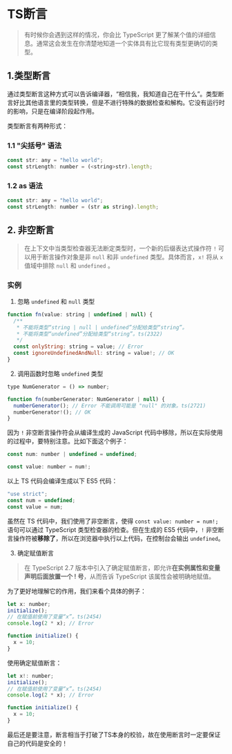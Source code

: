 # TS断言

> 有时候你会遇到这样的情况，你会比 TypeScript 更了解某个值的详细信息。通常这会发生在你清楚地知道一个实体具有比它现有类型更确切的类型。

## 1.类型断言

通过类型断言这种方式可以告诉编译器，“相信我，我知道自己在干什么”。类型断言好比其他语言里的类型转换，但是不进行特殊的数据检查和解构。它没有运行时的影响，只是在编译阶段起作用。

类型断言有两种形式：

### 1.1 "尖括号" 语法

``` js
const str: any = "hello world";
const strLength: number = (<string>str).length;
```

### 1.2 as 语法

``` javascript
const str: any = "hello world";
const strLength: number = (str as string).length;
```

## 2. 非空断言

> 在上下文中当类型检查器无法断定类型时，一个新的后缀表达式操作符 `!` 可以用于断言操作对象是非 `null` 和非 `undefined` 类型。具体而言，`x!` 将从 `x` 值域中排除 `null` 和 `undefined` 。

### 实例

1. 忽略 `undefined` 和 `null` 类型

  ``` js
  function fn(value: string | undefined | null) {
    /**
     * 不能将类型“string | null | undefined”分配给类型“string”。
     * 不能将类型“undefined”分配给类型“string”。ts(2322)
     */
    const onlyString: string = value; // Error
    const ignoreUndefinedAndNull: string = value!; // OK
  }
  ```

2. 调用函数时忽略 `undefined` 类型

  ``` js
  type NumGenerator = () => number;

  function fn(numberGenerator: NumGenerator | null) {
    numberGenerator(); // Error 不能调用可能是 "null" 的对象。ts(2721)
    numberGenerator!(); // OK
  }
  ```

  因为 `!` 非空断言操作符会从编译生成的 JavaScript 代码中移除，所以在实际使用的过程中，要特别注意。比如下面这个例子：

  ``` js
  const num: number | undefined = undefined;

  const value: number = num!;
  ```

  以上 TS 代码会编译生成以下 ES5 代码：

  ``` js
  "use strict";
  const num = undefined;
  const value = num;
  ```

  虽然在 TS 代码中，我们使用了非空断言，使得 `const value: number = num!;` 语句可以通过 TypeScript 类型检查器的检查。但在生成的 ES5 代码中，`!` 非空断言操作符被**移除了**，所以在浏览器中执行以上代码，在控制台会输出 `undefined`。

3. 确定赋值断言

> 在 TypeScript 2.7 版本中引入了确定赋值断言，即允许**在实例属性和变量声明后面放置一个 ! 号**，从而告诉 TypeScript 该属性会被明确地赋值。

为了更好地理解它的作用，我们来看个具体的例子：

``` js
let x: number;
initialize();
// 在赋值前使用了变量“x”。ts(2454)
console.log(2 * x); // Error

function initialize() {
  x = 10;
}
```

使用确定赋值断言：

``` js
let x!: number;
initialize();
// 在赋值前使用了变量“x”。ts(2454)
console.log(2 * x); // Error

function initialize() {
  x = 10;
}
```

最后还是要注意，断言相当于打破了TS本身的校验，故在使用断言时一定要保证自己的代码是安全的！
